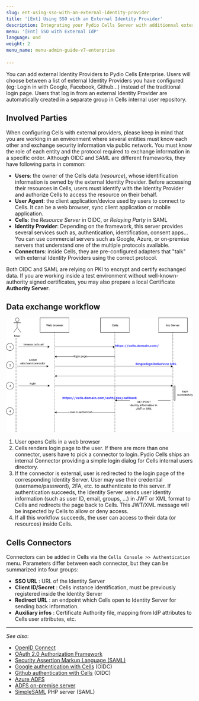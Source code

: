 ```yaml
---
slug: ent-using-sso-with-an-external-identity-provider
title: '[Ent] Using SSO with an External Identity Provider'
description: Integrating your Pydio Cells Server with additionnal external identity providers like Github, Google, Facebook, or other IDPaaS.
menu: '[Ent] SSO with External IdP'
language: und
weight: 2
menu_name: menu-admin-guide-v7-enterprise

---
```

You can add external Identity Providers to Pydio Cells Enterprise. Users will choose between a list of external Identity Providers you have configured (eg: Login in with Google, Facebook, Github...) instead of the traditional login page. Users that log in from an external Identity Provider are automatically created in a separate group in Cells internal user repository.

## Involved Parties

When configuring Cells with external providers, please keep in mind that you are working in an environment where several entities must know each other and exchange security information via public network. You must know the role of each entity and the protocol required to exchange information in a specific order. Although OIDC and SAML are different frameworks, they have following parts in common:

- **Users**: the owner of the Cells data (_resource_), whose identification information is owned by the external Identity Provider. Before accessing their resources in Cells, users must identify with the Identity Provider and authorize Cells to access the resource on their behalf.
- **User Agent**: the client application/device used by users to connect to Cells. It can be a web browser, sync client application or mobile application.
- **Cells**: the _Resource Server_ in OIDC, or _Relaying Party_ in SAML
- **Identity Provider**: Depending on the framework, this server provides several services such as, authentication, identification, consent apps... You can use commercial servers such as Google, Azure, or on-premise servers that understand one of the multiple protocols available.
- **Connectors**: inside Cells, they are pre-configured adapters that "talk" with external Identity Providers using the correct protocol.

Both OIDC and SAML are relying on PKI to encrypt and certify exchanged data. If you are working inside a test environment without well-known-authority signed certificates, you may also prepare a local Certificate **Authority Server**.

## Data exchange workflow

![](../../images/3_connecting_your_users/cellsvsidps.png)

1. User opens Cells in a web browser
1. Cells renders login page to the user. If there are more than one connector, users have to pick a connector to login. Pydio Cells ships an internal Connector providing a simple login dialog for Cells internal users directory.
1. If the connector is external, user is redirected to the login page of the corresponding Identity Server. User may use their credential (username/password), 2FA, etc. to authenticate to this server. If authentication succeeds, the Identity Server sends user identity information (such as user ID, email, groups, ...) in JWT or XML format to Cells and redirects the page back to Cells. This JWT/XML message will be inspected by Cells to allow or deny access.
1. If all this workflow succeeds, the user can access to their data (or resources) inside Cells.

## Cells Connectors

Connectors can be added in Cells via the `Cells Console >> Authentication` menu. Parameters differ between each connector, but they can be summarized into four groups:

- **SSO URL** : URL of the Identity Server
- **Client ID/Secret** : Cells instance identification, must be previously registered inside the Identity Server
- **Redirect URL** : an endpoint which Cells open to Identity Server for sending back information.
- **Auxiliary infos** : Certificate Authority file, mapping from IdP attributes to Cells user attributes, etc.

------
_See also_:

- [OpenID Connect](https://openid.net/connect/)
- [OAuth 2.0 Authorization Framework](https://tools.ietf.org/html/rfc6749)
- [Security Assertion Markup Language (SAML)](http://docs.oasis-open.org/security/saml/Post2.0/sstc-saml-tech-overview-2.0-cd-02.html)
- [Google authentication with Cells](/en/docs/kb/identity-management/using-google-identity-provider) (OIDC)
- [Github authentication with Cells](/en/docs/kb/identity-management/using-github-identity-provider) (OIDC)
- [Azure ADFS](/en/docs/kb/identity-management/using-azure-adfs-identity-provider)
- [ADFS on-premise server](/en/docs/kb/identity-management/using-premise-adfs-server-identity-provider)
- [SimpleSAML](/en/docs/kb/identity-management/using-simplesaml-php-server-identity-provider) PHP server (SAML)
